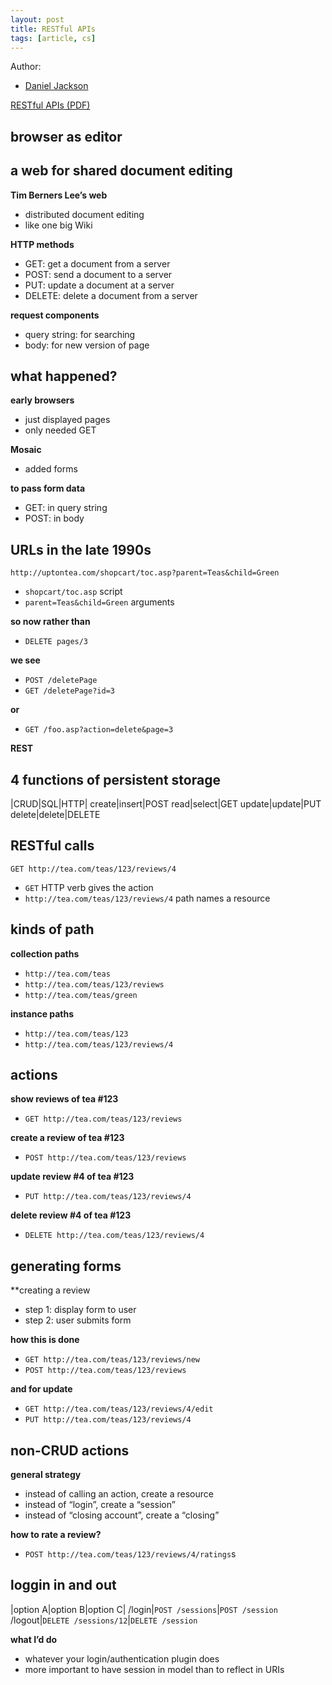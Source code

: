 ```yaml
---
layout: post
title: RESTful APIs
tags: [article, cs]
---
```


Author:

- [Daniel Jackson](http://people.csail.mit.edu/dnj/)

[RESTful APIs (PDF)](https://ocw.mit.edu/courses/electrical-engineering-and-computer-science/6-170-software-studio-spring-2013/lecture-notes/MIT6_170S13_13-restful-ser.pdf)

## browser as editor

## a web for shared document editing

**Tim Berners Lee’s web**
- distributed document editing
- like one big Wiki 

**HTTP methods**
- GET: get a document from a server
- POST: send a document to a server
- PUT: update a document at a server
- DELETE: delete a document from a server 

**request components**
- query string: for searching
- body: for new version of page 


## what happened?

**early browsers**
- just displayed pages
- only needed GET

**Mosaic**
- added forms

**to pass form data**
- GET: in query string
- POST: in body

## URLs in the late 1990s

`http://uptontea.com/shopcart/toc.asp?parent=Teas&child=Green`

- `shopcart/toc.asp` script
- `parent=Teas&child=Green` arguments

**so now rather than**
- `DELETE pages/3`

**we see**
- `POST /deletePage`
- `GET /deletePage?id=3`

**or**
- `GET /foo.asp?action=delete&page=3`

**REST**


## 4 functions of persistent storage

|CRUD|SQL|HTTP|
create|insert|POST
read|select|GET
update|update|PUT
delete|delete|DELETE

## RESTful calls

`GET http://tea.com/teas/123/reviews/4`
- `GET` HTTP verb gives the action
- `http://tea.com/teas/123/reviews/4` path names a resource

## kinds of path

**collection paths**
- `http://tea.com/teas`
- `http://tea.com/teas/123/reviews`
- `http://tea.com/teas/green`

**instance paths**
- `http://tea.com/teas/123`
- `http://tea.com/teas/123/reviews/4 `

## actions

**show reviews of tea #123**
- `GET http://tea.com/teas/123/reviews`

**create a review of tea #123**
- `POST http://tea.com/teas/123/reviews`

**update review #4 of tea #123**
- `PUT http://tea.com/teas/123/reviews/4`

**delete review #4 of tea #123**
- `DELETE http://tea.com/teas/123/reviews/4`

## generating forms

**creating a review
- step 1: display form to user
- step 2: user submits form

**how this is done**
- `GET http://tea.com/teas/123/reviews/new`
- `POST http://tea.com/teas/123/reviews`

**and for update**
- `GET http://tea.com/teas/123/reviews/4/edit`
- `PUT http://tea.com/teas/123/reviews/4`

## non-CRUD actions

**general strategy**
- instead of calling an action, create a resource
- instead of “login”, create a “session”
- instead of “closing account”, create a “closing”

**how to rate a review?**
- `POST http://tea.com/teas/123/reviews/4/ratings`s
 

## loggin in and out
 
|option A|option B|option C|
/login|`POST /sessions`|`POST /session`
/logout|`DELETE /sessions/12`|`DELETE /session`

**what I’d do**
- whatever your login/authentication plugin does
- more important to have session in model than
to reflect in URIs 
